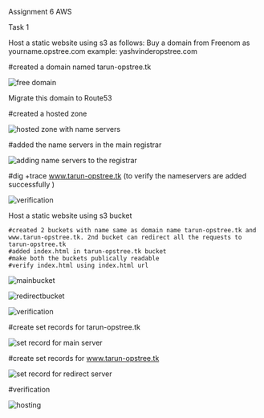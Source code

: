 Assignment 6 AWS

Task 1

Host a static website using s3 as follows:
Buy a domain from Freenom as yourname.opstree.com 
 	example: yashvinderopstree.com
 
 #created a domain named tarun-opstree.tk

![free domain](https://github.com/tarungoel1995/assignments/blob/master/AWS/day6/media/domain.png)

Migrate this domain to Route53

#created a hosted zone

![hosted zone with name servers](https://github.com/tarungoel1995/assignments/blob/master/AWS/day6/media/hostedzonewithnameservers.png)

#added the name servers in the main registrar

![adding name servers to the registrar](https://github.com/tarungoel1995/assignments/blob/master/AWS/day6/media/customnameservers.png)

#dig +trace www.tarun-opstree.tk (to verify the nameservers are added successfully )

![verification](https://github.com/tarungoel1995/assignments/blob/master/AWS/day6/media/digsite.png) 

Host a static website using s3 bucket 

```
#created 2 buckets with name same as domain name tarun-opstree.tk and www.tarun-opstree.tk. 2nd bucket can redirect all the requests to tarun-opstree.tk
#added index.html in tarun-opstree.tk bucket
#make both the buckets publically readable
#verify index.html using index.html url
```

![mainbucket](https://github.com/tarungoel1995/assignments/blob/master/AWS/day6/media/index.html.png)

![redirectbucket](https://github.com/tarungoel1995/assignments/blob/master/AWS/day6/media/redirectbucket.png)

![verification](https://github.com/tarungoel1995/assignments/blob/master/AWS/day6/media/bucketurlverification.png)

#create set records for tarun-opstree.tk

![set record for main server](https://github.com/tarungoel1995/assignments/blob/master/AWS/day6/media/mainsetrecord.png)

#create set records for www.tarun-opstree.tk

![set record for redirect server](https://github.com/tarungoel1995/assignments/blob/master/AWS/day6/media/redirectrecordset.png)

#verification

![hosting](https://github.com/tarungoel1995/assignments/blob/master/AWS/day6/media/staticwebsite.png)
	
